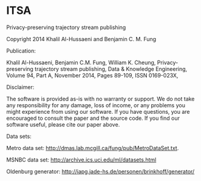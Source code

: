 # ITSA
Privacy-preserving trajectory stream publishing

Copyright 2014 Khalil Al-Hussaeni and Benjamin C. M. Fung 

Publication:

Khalil Al-Hussaeni, Benjamin C.M. Fung, William K. Cheung, Privacy-preserving trajectory stream publishing, 
Data & Knowledge Engineering, Volume 94, Part A, November 2014, Pages 89-109, ISSN 0169-023X,

Disclaimer:

The software is provided as-is with no warranty or support. We do not take 
any responsibility for any damage, loss of income, or any problems you might 
experience from using our software. If you have questions, you are encouraged 
to consult the paper and the source code. If you find our software useful, 
please cite our paper above.

Data sets:

Metro data set: 
http://dmas.lab.mcgill.ca/fung/pub/MetroDataSet.txt.

MSNBC data set:
http://archive.ics.uci.edu/ml/datasets.html

Oldenburg generator:
http://iapg.jade-hs.de/personen/brinkhoff/generator/
